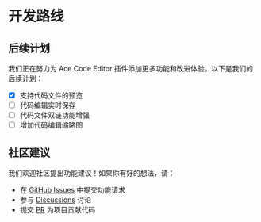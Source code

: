 # 开发路线

## 后续计划

我们正在努力为 Ace Code Editor 插件添加更多功能和改进体验。以下是我们的后续计划：

- [x] 支持代码文件的预览
- [ ] 代码编辑实时保存
- [ ] 代码文件双链功能增强
- [ ] 增加代码编辑缩略图

## 社区建议

我们欢迎社区提出功能建议！如果你有好的想法，请：
- 在 [GitHub Issues](https://github.com/RavenHogWarts/obsidian-ace-code-editor/issues) 中提交功能请求
- 参与 [Discussions](https://github.com/RavenHogWarts/obsidian-ace-code-editor/discussions) 讨论
- 提交 [PR](https://github.com/RavenHogWarts/obsidian-ace-code-editor/pulls) 为项目贡献代码
